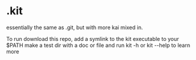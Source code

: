 # .kit
essentially the same as .git, but with more kai mixed in.

To run download this repo,
add a symlink to the kit executable to your $PATH
make a test dir with a doc or file and run kit -h or kit --help to learn more
  
